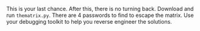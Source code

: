 This is your last chance. After this, there is no turning back. 
Download and run `thematrix.py`. There are 4 passwords to find to escape the matrix. 
Use your debugging toolkit to help you reverse engineer the solutions.
